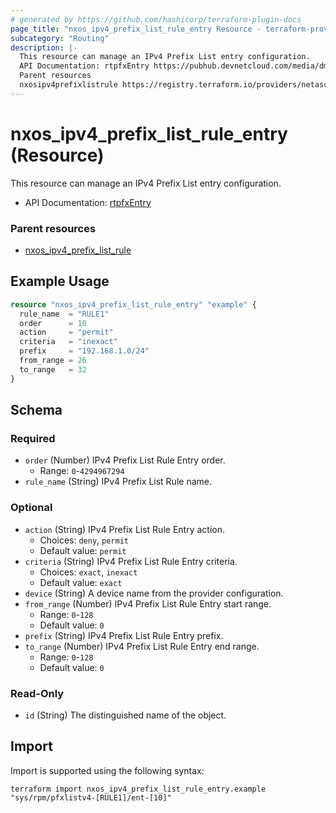 ```yaml
---
# generated by https://github.com/hashicorp/terraform-plugin-docs
page_title: "nxos_ipv4_prefix_list_rule_entry Resource - terraform-provider-nxos"
subcategory: "Routing"
description: |-
  This resource can manage an IPv4 Prefix List entry configuration.
  API Documentation: rtpfxEntry https://pubhub.devnetcloud.com/media/dme-docs-10-2-2/docs/Routing%20and%20Forwarding/rtpfx:Entry/
  Parent resources
  nxosipv4prefixlistrule https://registry.terraform.io/providers/netascode/nxos/latest/docs/resources/ipv4_prefix_list_rule
---
```


# nxos_ipv4_prefix_list_rule_entry (Resource)

This resource can manage an IPv4 Prefix List entry configuration.

- API Documentation: [rtpfxEntry](https://pubhub.devnetcloud.com/media/dme-docs-10-2-2/docs/Routing%20and%20Forwarding/rtpfx:Entry/)

### Parent resources

- [nxos_ipv4_prefix_list_rule](https://registry.terraform.io/providers/netascode/nxos/latest/docs/resources/ipv4_prefix_list_rule)

## Example Usage

```terraform
resource "nxos_ipv4_prefix_list_rule_entry" "example" {
  rule_name  = "RULE1"
  order      = 10
  action     = "permit"
  criteria   = "inexact"
  prefix     = "192.168.1.0/24"
  from_range = 26
  to_range   = 32
}
```

<!-- schema generated by tfplugindocs -->
## Schema

### Required

- `order` (Number) IPv4 Prefix List Rule Entry order.
  - Range: `0`-`4294967294`
- `rule_name` (String) IPv4 Prefix List Rule name.

### Optional

- `action` (String) IPv4 Prefix List Rule Entry action.
  - Choices: `deny`, `permit`
  - Default value: `permit`
- `criteria` (String) IPv4 Prefix List Rule Entry criteria.
  - Choices: `exact`, `inexact`
  - Default value: `exact`
- `device` (String) A device name from the provider configuration.
- `from_range` (Number) IPv4 Prefix List Rule Entry start range.
  - Range: `0`-`128`
  - Default value: `0`
- `prefix` (String) IPv4 Prefix List Rule Entry prefix.
- `to_range` (Number) IPv4 Prefix List Rule Entry end range.
  - Range: `0`-`128`
  - Default value: `0`

### Read-Only

- `id` (String) The distinguished name of the object.

## Import

Import is supported using the following syntax:

```shell
terraform import nxos_ipv4_prefix_list_rule_entry.example "sys/rpm/pfxlistv4-[RULE1]/ent-[10]"
```
